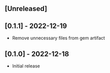 ## [Unreleased]

## [0.1.1] - 2022-12-19

- Remove unnecessary files from gem artifact

## [0.1.0] - 2022-12-18

- Initial release
